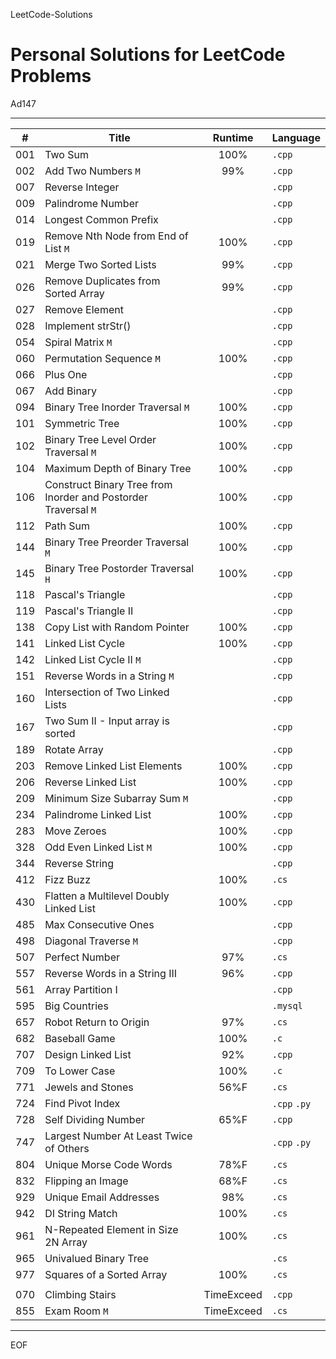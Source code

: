 LeetCode-Solutions

Personal Solutions for LeetCode Problems
================================================================================

Ad147

--------------------------------------------------------------------------------

| #   | Title                                                          |  Runtime   | Language     |
| --- | -------------------------------------------------------------- | :--------: | ------------ |
| 001 | Two Sum                                                        |    100%    | `.cpp`       |
| 002 | Add Two Numbers `M`                                            |    99%     | `.cpp`       |
| 007 | Reverse Integer                                                |            | `.cpp`       |
| 009 | Palindrome Number                                              |            | `.cpp`       |
| 014 | Longest Common Prefix                                          |            | `.cpp`       |
| 019 | Remove Nth Node from End of List `M`                           |    100%    | `.cpp`       |
| 021 | Merge Two Sorted Lists                                         |    99%     | `.cpp`       |
| 026 | Remove Duplicates from Sorted Array                            |    99%     | `.cpp`       |
| 027 | Remove Element                                                 |            | `.cpp`       |
| 028 | Implement strStr()                                             |            | `.cpp`       |
| 054 | Spiral Matrix `M`                                              |            | `.cpp`       |
| 060 | Permutation Sequence `M`                                       |    100%    | `.cpp`       |
| 066 | Plus One                                                       |            | `.cpp`       |
| 067 | Add Binary                                                     |            | `.cpp`       |
| 094 | Binary Tree Inorder Traversal `M`                              |    100%    | `.cpp`       |
| 101 | Symmetric Tree                                                 |    100%    | `.cpp`       |
| 102 | Binary Tree Level Order Traversal `M`                          |    100%    | `.cpp`       |
| 104 | Maximum Depth of Binary Tree                                   |    100%    | `.cpp`       |
| 106 | Construct Binary Tree from Inorder and Postorder Traversal `M` |    100%    | `.cpp`       |
| 112 | Path Sum                                                       |    100%    | `.cpp`       |
| 144 | Binary Tree Preorder Traversal `M`                             |    100%    | `.cpp`       |
| 145 | Binary Tree Postorder Traversal `H`                            |    100%    | `.cpp`       |
| 118 | Pascal's Triangle                                              |            | `.cpp`       |
| 119 | Pascal's Triangle II                                           |            | `.cpp`       |
| 138 | Copy List with Random Pointer                                  |    100%    | `.cpp`       |
| 141 | Linked List Cycle                                              |    100%    | `.cpp`       |
| 142 | Linked List Cycle II `M`                                       |            | `.cpp`       |
| 151 | Reverse Words in a String `M`                                  |            | `.cpp`       |
| 160 | Intersection of Two Linked Lists                               |            | `.cpp`       |
| 167 | Two Sum II - Input array is sorted                             |            | `.cpp`       |
| 189 | Rotate Array                                                   |            | `.cpp`       |
| 203 | Remove Linked List Elements                                    |    100%    | `.cpp`       |
| 206 | Reverse Linked List                                            |    100%    | `.cpp`       |
| 209 | Minimum Size Subarray Sum `M`                                  |            | `.cpp`       |
| 234 | Palindrome Linked List                                         |    100%    | `.cpp`       |
| 283 | Move Zeroes                                                    |    100%    | `.cpp`       |
| 328 | Odd Even Linked List `M`                                       |    100%    | `.cpp`       |
| 344 | Reverse String                                                 |            | `.cpp`       |
| 412 | Fizz Buzz                                                      |    100%    | `.cs`        |
| 430 | Flatten a Multilevel Doubly Linked List                        |    100%    | `.cpp`       |
| 485 | Max Consecutive Ones                                           |            | `.cpp`       |
| 498 | Diagonal Traverse `M`                                          |            | `.cpp`       |
| 507 | Perfect Number                                                 |    97%     | `.cs`        |
| 557 | Reverse Words in a String III                                  |    96%     | `.cpp`       |
| 561 | Array Partition I                                              |            | `.cpp`       |
| 595 | Big Countries                                                  |            | `.mysql`     |
| 657 | Robot Return to Origin                                         |    97%     | `.cs`        |
| 682 | Baseball Game                                                  |    100%    | `.c`         |
| 707 | Design Linked List                                             |    92%     | `.cpp`       |
| 709 | To Lower Case                                                  |    100%    | `.c`         |
| 771 | Jewels and Stones                                              |    56%F    | `.cs`        |
| 724 | Find Pivot Index                                               |            | `.cpp` `.py` |
| 728 | Self Dividing Number                                           |    65%F    | `.cpp`       |
| 747 | Largest Number At Least Twice of Others                        |            | `.cpp` `.py` |
| 804 | Unique Morse Code Words                                        |    78%F    | `.cs`        |
| 832 | Flipping an Image                                              |    68%F    | `.cs`        |
| 929 | Unique Email Addresses                                         |    98%     | `.cs`        |
| 942 | DI String Match                                                |    100%    | `.cs`        |
| 961 | N-Repeated Element in Size 2N Array                            |    100%    | `.cs`        |
| 965 | Univalued Binary Tree                                          |            | `.cs`        |
| 977 | Squares of a Sorted Array                                      |    100%    | `.cs`        |
|     |
| 070 | Climbing Stairs                                                | TimeExceed | `.cpp`       |
| 855 | Exam Room `M`                                                  | TimeExceed | `.cs`        |

--------------------------------------------------------------------------------

EOF
